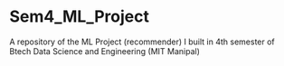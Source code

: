 # Sem4_ML_Project
A repository of the ML Project (recommender) I built in 4th semester of Btech Data Science and Engineering (MIT Manipal)
